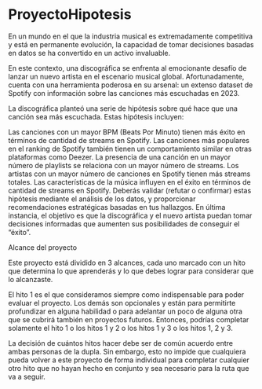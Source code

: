 # ProyectoHipotesis
En un mundo en el que la industria musical es extremadamente competitiva y está en permanente evolución, la capacidad de tomar decisiones basadas en datos se ha convertido en un activo invaluable.

En este contexto, una discográfica se enfrenta al emocionante desafío de lanzar un nuevo artista en el escenario musical global. Afortunadamente, cuenta con una herramienta poderosa en su arsenal: un extenso dataset de Spotify con información sobre las canciones más escuchadas en 2023.

La discográfica planteó una serie de hipótesis sobre qué hace que una canción sea más escuchada. Estas hipótesis incluyen:

Las canciones con un mayor BPM (Beats Por Minuto) tienen más éxito en términos de cantidad de streams en Spotify.
Las canciones más populares en el ranking de Spotify también tienen un comportamiento similar en otras plataformas como Deezer.
La presencia de una canción en un mayor número de playlists se relaciona con un mayor número de streams.
Los artistas con un mayor número de canciones en Spotify tienen más streams totales.
Las características de la música influyen en el éxito en términos de cantidad de streams en Spotify.
Deberás validar (refutar o confirmar) estas hipótesis mediante el análisis de los datos, y proporcionar recomendaciones estratégicas basadas en tus hallazgos. En última instancia, el objetivo es que la discográfica y el nuevo artista puedan tomar decisiones informadas que aumenten sus posibilidades de conseguir el “éxito”.

Alcance del proyecto

Este proyecto está dividido en 3 alcances, cada uno marcado con un hito que determina lo que aprenderás y lo que debes lograr para considerar que lo alcanzaste.

El hito 1 es el que consideramos siempre como indispensable para poder evaluar el proyecto. Los demás son opcionales y están para permitirte profundizar en alguna habilidad o para adelantar un poco de alguna otra que se cubrirá también en proyectos futuros. Entonces, podrías completar solamente el hito 1 o los hitos 1 y 2 o los hitos 1 y 3 o los hitos 1, 2 y 3.

La decisión de cuántos hitos hacer debe ser de común acuerdo entre ambas personas de la dupla. Sin embargo, esto no impide que cualquiera pueda volver a este proyecto de forma individual para completar cualquier otro hito que no hayan hecho en conjunto y sea necesario para la ruta que va a seguir.
